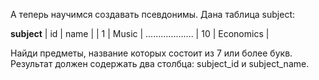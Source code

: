 А теперь научимся создавать псевдонимы. Дана таблица subject:

______subject______
| id  |	name      |
| 1   |	Music 	  |
...................
| 10  | Economics |

Найди предметы, название которых состоит из 7 или более букв. Результат должен содержать два столбца: subject_id и subject_name.